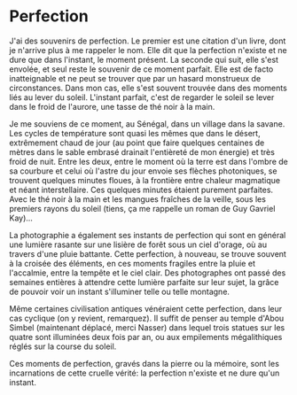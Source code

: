 # Perfection

J'ai des souvenirs de perfection. Le premier est une citation d'un livre, dont je n'arrive plus à me rappeler le nom. Elle dit que la perfection n'existe et ne dure que dans l'instant, le moment présent. La seconde qui suit, elle s'est envolée, et seul reste le souvenir de ce moment parfait. Elle est de facto inatteignable et ne peut se trouver que par un hasard monstrueux de circonstances. Dans mon cas, elle s'est souvent trouvée dans des moments liés au lever du soleil. L'instant parfait, c'est de regarder le soleil se lever dans le froid de l'aurore, une tasse de thé noir à la main. 

Je me souviens de ce moment, au Sénégal, dans un village dans la savane. Les cycles de température sont quasi les mêmes que dans le désert, extrêmement chaud de jour (au point que faire quelques centaines de mètres dans le sable embrasé drainait l'entièreté de mon énergie) et très froid de nuit. Entre les deux, entre le moment où la terre est dans l'ombre de sa courbure et celui où l'astre du jour envoie ses flèches photoniques, se trouvent quelques minutes floues, à la frontière entre chaleur magmatique et néant interstellaire. Ces quelques minutes étaient purement parfaites. Avec le thé noir à la main et les mangues fraîches de la veille, sous les premiers rayons du soleil (tiens, ça me rappelle un roman de Guy Gavriel Kay)...

La photographie a également ses instants de perfection qui sont en général une lumière rasante sur une lisière de forêt sous un ciel d'orage, où au travers d'une pluie battante. Cette perfection, à nouveau, se trouve souvent à la croisée des éléments, en ces moments fragiles entre la pluie et l'accalmie, entre la tempête et le ciel clair. Des photographes ont passé des semaines entières à attendre cette lumière parfaite sur leur sujet, la grâce de pouvoir voir un instant s'illuminer telle ou telle montagne.

Même certaines civilisation antiques vénéraient cette perfection, dans leur cas cyclique (on y revient, remarquez). Il suffit de penser au temple d'Abou Simbel (maintenant déplacé, merci Nasser) dans lequel trois statues sur les quatre sont illuminées deux fois par an, ou aux empilements mégalithiques réglés sur la course du soleil. 

Ces moments de perfection, gravés dans la pierre ou la mémoire, sont les incarnations de cette cruelle vérité: la perfection n'existe et ne dure qu'un instant.

